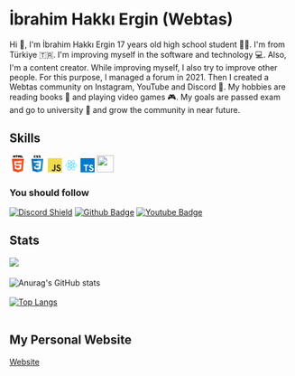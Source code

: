 # İbrahim Hakkı Ergin (Webtas)
Hi 👋, I'm İbrahim Hakkı Ergin 17 years old high school student 👨‍🎓. I'm from Türkiye 🇹🇷. I'm improving myself in the software and technology 💻. Also, I'm a content creator. While improving myself, I also try to improve other people. For this purpose, I managed a forum in 2021. Then I created a Webtas community on Instagram, YouTube and Discord 📱. My hobbies are reading books 🧠 and playing video games 🎮. My goals are passed exam and go to university 🏫 and grow the community in near future. <br>
## Skills
<code><img  width="30" height= "30" src="https://raw.githubusercontent.com/github/explore/80688e429a7d4ef2fca1e82350fe8e3517d3494d/topics/html/html.png"></code>
<code><img width= "30" height= "30" src="https://raw.githubusercontent.com/github/explore/80688e429a7d4ef2fca1e82350fe8e3517d3494d/topics/css/css.png"></code>
<code><img width= "25" height= "25" src="https://raw.githubusercontent.com/github/explore/80688e429a7d4ef2fca1e82350fe8e3517d3494d/topics/javascript/javascript.png"></code>
<code><img width= "25" height= "25" src="https://raw.githubusercontent.com/github/explore/80688e429a7d4ef2fca1e82350fe8e3517d3494d/topics/react/react.png"></code>
<code><img width= "25" height= "25" src="https://raw.githubusercontent.com/github/explore/80688e429a7d4ef2fca1e82350fe8e3517d3494d/topics/typescript/typescript.png"></code>
<code><img width= "30" height= "30" src="https://cdn.discordapp.com/attachments/781399912751038464/922958562123186176/1_5QD8DKhOjRe-gcYjozlLNQ-removebg-preview.png"></code>
### You should follow
[![Discord Shield](https://discordapp.com/api/guilds/502876029845766145/widget.png?style=shield)](https://discord.gg/dvFbf9y969)
[![Github Badge](https://img.shields.io/github/followers/06ergin06?style=social)](https://github.com/06ergin06)
[![Youtube Badge](https://img.shields.io/youtube/channel/subscribers/UCnu8zBv-6nGXLlxgsBYmksQ?style=social)](https://www.youtube.com/channel/@Webtas)
## Stats
![](https://komarev.com/ghpvc/?username=06ergin06&color=green)<br><br>
![Anurag's GitHub stats](https://github-readme-stats.vercel.app/api?username=06ergin06&show_icons=true&theme=dark)
<br><br>
[![Top Langs](https://github-readme-stats.vercel.app/api/top-langs/?username=06ergin06&layout=compact&theme=dark)](https://github.com/anuraghazra/github-readme-stats)<br><br>
## My Personal Website
[Website](https://webtas.cf/) 
